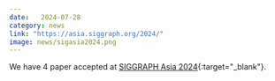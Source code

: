 ```yaml
---
date:   2024-07-28
category: news
link: "https://asia.siggraph.org/2024/"
image: news/sigasia2024.png
---
```


We have 4 paper accepted at [SIGGRAPH Asia 2024](https://asia.siggraph.org/2024/){:target="_blank"}.
